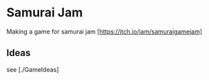 

# Samurai Jam

Making a game for samurai jam
[https://itch.io/jam/samuraigamejam]

## Ideas

see [./GameIdeas]